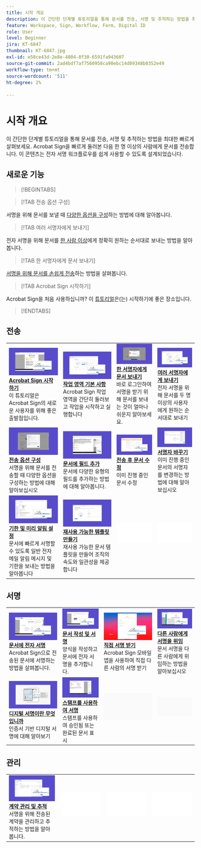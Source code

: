 ```yaml
---
title: 시작 개요
description: 이 간단한 단계별 튜토리얼을 통해 문서를 전송, 서명 및 추적하는 방법을 최대한 빠르게 살펴보세요
feature: Workspace, Sign, Workflow, Form, Digital ID
role: User
level: Beginner
jira: KT-6847
thumbnail: KT-6847.jpg
exl-id: e58ce43d-2e8e-4804-8f30-6591fa943607
source-git-commit: 2ad4bdf7af7560958ca90ebc14d09348b0352e49
workflow-type: tm+mt
source-wordcount: '511'
ht-degree: 2%

---
```


# 시작 개요

이 간단한 단계별 튜토리얼을 통해 문서를 전송, 서명 및 추적하는 방법을 최대한 빠르게 살펴보세요. Acrobat Sign을 빠르게 둘러본 다음 한 명 이상의 사람에게 문서를 전송합니다. 이 콘텐츠는 전자 서명 워크플로우를 쉽게 사용할 수 있도록 설계되었습니다.

## 새로운 기능

>[!BEGINTABS]

>[!TAB 전송 옵션 구성]

서명을 위해 문서를 보낼 때 [다양한 옵션을 구성](sending-options.md)하는 방법에 대해 알아봅니다.

>[!TAB 여러 서명자에게 보내기]

전자 서명을 위해 문서를 [한 사람 이상](send-to-multiple-recipients.md)에게 정확히 원하는 순서대로 보내는 방법을 알아봅니다.

>[!TAB 한 서명자에게 문서 보내기]

[서명을 위해 문서를 손쉽게 전송](send-to-single-recipient.md)하는 방법을 살펴봅니다.

>[!TAB Acrobat Sign 시작하기]

Acrobat Sign을 처음 사용하십니까? 이 [튜토리얼](new-sender.md)은(는) 시작하기에 좋은 장소입니다.

>[!ENDTABS]

## 전송

<table style="table-layout:fixed">
<tr>
  <td>
    <a href="new-sender.md">
      <img alt="Acrobat Sign 시작하기" src="../assets/gettingstartednew.png" />
    </a>
    <div>
    <a href="new-sender.md"><strong>Acrobat Sign 시작하기</strong></a>
    </div>
    이 튜토리얼은 Acrobat Sign의 새로운 사용자를 위해 좋은 출발점입니다.
    <br>
  </td>
 <td>
    <a href="quick-tour.md">
      <img alt="작업 공간 기본 사항" src="../assets/workspace.png" />
    </a>
    <div>
    <a href="quick-tour.md"><strong>작업 영역 기본 사항</strong></a>
    </div>
    Acrobat Sign 작업 영역을 간단히 둘러보고 작업을 시작하고 실행합니다
    <br>
  </td>
  <td>
    <a href="send-to-single-recipient.md">
      <img alt="한 서명자에게 문서 보내기" src="../assets/send-single-recipient.png" />
    </a>
    <div>
    <a href="send-to-single-recipient.md"><strong>한 서명자에게 문서 보내기</strong></a>
    </div>
    바로 로그인하여 서명을 받기 위해 문서를 보내는 것이 얼마나 쉬운지 알아보세요.
    <br>
  </td>
  <td>
    <a href="send-to-multiple-recipients.md">
      <img alt="여러 서명자에게 보내기" src="../assets/send-to-multiple-recipient.png" />
    </a>
    <div>
    <a href="send-to-multiple-recipients.md"><strong>여러 서명자에게 보내기</strong></a>
    </div>
    전자 서명을 위해 문서를 두 명 이상의 사용자에게 원하는 순서대로 보내기
    <br>
  </td>
</tr>
<tr>
  <td>
    <a href="sending-options.md">
      <img alt="전송 옵션 구성" src="../assets/configure.png" />
    </a>
    <div>
    <a href="sending-options.md"><strong>전송 옵션 구성</strong></a>
    </div>
    서명을 위해 문서를 전송할 때 다양한 옵션을 구성하는 방법에 대해 알아보십시오
    <br>
  </td>
  <td>
    <a href="adding-fields.md">
      <img alt="문서에 필드 추가" src="../assets/adding-fields.png" />
    </a>
    <div>
    <a href="adding-fields.md"><strong>문서에 필드 추가</strong></a>
    </div>
    문서에 다양한 유형의 필드를 추가하는 방법에 대해 알아봅니다.
    <br>
  </td>
  <td>
    <a href="modify-in-flight.md">
      <img alt="전송 후 문서 수정" src="../assets/modify.png" />
    </a>
    <div>
    <a href="modify-in-flight.md"><strong>전송 후 문서 수정</strong></a>
    </div>
    이미 진행 중인 문서 수정
    <br>
  </td>
  <td>
    <a href="replace-signer.md">
      <img alt="서명자 바꾸기" src="../assets/replace.png" />
    </a>
    <div>
    <a href="replace-signer.md"><strong>서명자 바꾸기</strong></a>
    </div>
    이미 진행 중인 문서의 서명자를 변경하는 방법에 대해 알아보십시오
     <br>
  </td>
</tr>
<tr>
  <td>
      <a href="set-deadlines-reminders.md">
        <img alt="기한 및 미리 알림 설정" src="../assets/deadlines-reminders.png" />
      </a>
      <div>
      <a href="set-deadlines-reminders.md"><strong>기한 및 미리 알림 설정</strong></a>
      </div>
      문서에 빠르게 서명할 수 있도록 일반 전자 메일 알림 메시지 및 기한을 보내는 방법을 알아봅니다
      <br>
    </td> 
  <td>
    <a href="../sign-advanced-users/create-a-template.md">
      <img alt="재사용할 수 있는 템플릿을 생성합니다." src="../assets/create-template.png" />
    </a>
    <div>
    <a href="../sign-advanced-users/create-a-template.md"><strong>재사용 가능한 템플릿 만들기</strong></a>
    </div>
    재사용 가능한 문서 템플릿을 만들어 조직의 속도와 일관성을 제공합니다
    <br>
  </td>
    <td>
      <img alt="스페이서" src="../assets/Whitespacer.png" />
      <div>
      <br>
    </td>
    <td>
      <img alt="스페이서" src="../assets/Whitespacer.png" />
      <div>
      <br>
    </td>
</tr>
</table>

## 서명

<table style="table-layout:fixed">
<tr>
  <td>
    <a href="electronically-sign-a-document.md">
      <img alt="문서 전자 서명" src="../assets/sign-electronically.png" />
    </a>
    <div>
    <a href="electronically-sign-a-document.md"><strong>문서에 전자 서명</strong></a>
    </div>
    Acrobat Sign으로 전송된 문서에 서명하는 방법을 살펴봅니다.
    <br>
  </td>
  <td>
    <a href="fill-and-sign.md">
      <img alt="문서 작성 및 서명" src="../assets/fill-and-sign.png" />
    </a>
    <div>
    <a href="fill-and-sign.md"><strong>문서 작성 및 서명</strong></a>
    </div>
    양식을 작성하고 문서에 전자 서명을 추가합니다.
    <br>
  </td>
  <td>
    <a href="sign-in-person.md">
      <img alt="직접 서명 받기" src="../assets/inperson.png" />
    </a>
    <div>
    <a href="sign-in-person.md"><strong>직접 서명 받기</strong></a>
    </div>
    Acrobat Sign 모바일 앱을 사용하여 직접 다른 사람의 서명 받기
    <br>
  </td>
  <td>
    <a href="delegate-signing.md">
      <img alt="다른 사람에게 서명 위임" src="../assets/delegate-signing.png" />
    </a>
    <div>
    <a href="delegate-signing.md"><strong>다른 사람에게 서명을 위임</strong></a>
    </div>
    문서 서명을 다른 사람에게 위임하는 방법을 알아보십시오
    <br>
  </td>
</tr>
<tr>
  <td>
    <a href="sign-with-a-digital-signature.md">
      <img alt="디지털 서명이란 무엇입니까?" src="../assets/digital-signature.png" />
    </a>
    <div>
    <a href="sign-with-a-digital-signature.md"><strong>디지털 서명이란 무엇입니까</strong></a>
    </div>
    인증서 기반 디지털 서명에 대해 알아보기
    <br>
  </td>
  <td>
    <a href="sign-with-a-stamp.md">
      <img alt="스탬프를 사용하여 서명" src="../assets/sign-stamp.png" />
    </a>
    <div>
    <a href="sign-with-a-stamp.md"><strong>스탬프를 사용하여 서명</strong></a>
    </div>
    스탬프를 사용하여 승인됨 또는 완료된 문서 표시
     <br>
  </td> 
 <td>
    <img alt="스페이서" src="../assets/Grayspacer.png" />
    <div>
    <br>
  </td>
  <td>
    <img alt="스페이서" src="../assets/Grayspacer.png" />
    <div>
    <br>
  </td>
</tr>  
</table>

## 관리

<table style="table-layout:fixed">
<tr>
  <td>
    <a href="manage-and-track.md">
      <img alt="계약 관리 및 추적" src="../assets/manage-track.png" />
    </a>
    <div>
    <a href="manage-and-track.md"><strong>계약 관리 및 추적</strong></a>
    </div>
    서명을 위해 전송된 계약을 관리하고 추적하는 방법을 알아봅니다.
    <br>
  </td>
  <td>
    <img alt="스페이서" src="../assets/Whitespacer.png" />
    <div>
    <br>
  </td>
  <td>
    <img alt="스페이서" src="../assets/Whitespacer.png" />
    <div>
    <br>
  </td>
  <td>
    <img alt="스페이서" src="../assets/Whitespacer.png" />
    <div>
    <br>
  </td>
</tr>
</table>
